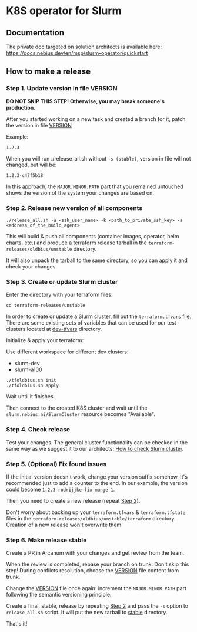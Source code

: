 # K8S operator for Slurm

## Documentation
The private doc targeted on solution architects is available here:  https://docs.nebius.dev/en/msp/slurm-operator/quickstart

## How to make a release

### Step 1. Update version in file VERSION

**DO NOT SKIP THIS STEP! Otherwise, you may break someone's production.**

After you started working on a new task and created a branch for it, patch the version in file [VERSION](./VERSION)

Example:
```
1.2.3
```

When you will run ./release_all.sh without `-s (stable)`, version in file will not changed, but will be:

```
1.2.3-c47f5b18
```

In this approach, the `MAJOR.MINOR.PATH` part that you remained untouched shows the version of the system your changes 
are based on.

### Step 2. Release new version of all components

```shell
./release_all.sh -u <ssh_user_name> -k <path_to_private_ssh_key> -a <address_of_the_build_agent>
```

This will build & push all components (container images, operator, helm charts, etc.) and produce a terraform release 
tarball in the `terraform-releases/oldbius/unstable` directory.

It will also unpack the tarball to the same directory, so you can apply it and check your changes.

### Step 3. Create or update Slurm cluster

Enter the directory with your terraform files:

```shell
cd terraform-releases/unstable
```

In order to create or update a Slurm cluster, fill out the `terraform.tfvars` file.
There are some existing sets of variables that can be used for our test clusters located at 
[dev-tfvars](terraform-releases/unstable/dev-tfvars) directory.

Initialize & apply your terraform:

Use different workspace for different dev clusters:
- slurm-dev
- slurm-a100

```shell
./tfoldbius.sh init
./tfoldbius.sh apply
```

Wait until it finishes.

Then connect to the created K8S cluster and wait until the `slurm.nebius.ai/SlurmCluster` resource becomes "Available".

### Step 4. Check release

Test your changes. The general cluster functionality can be checked in the same way as we suggest it to our architects:
[How to check Slurm cluster](https://docs.nebius.dev/en/msp/slurm-operator/quickstart#how-to-check-the-created-slurm-cluster).

### Step 5. (Optional) Fix found issues

If the initial version doesn't work, change your version suffix somehow. It's recommended just to add a counter to the 
end. In our example, the version could become `1.2.3-rodrijjke-fix-munge-1`. 

Then you need to create a new release (repeat [Step 2](#step-2-release-new-version-of-all-components)).

Don't worry about backing up your `terraform.tfvars` & `terraform.tfstate` files in the 
`terraform-releases/oldbius/unstable/terraform` directory. Creation of a new release won't overwrite them.

### Step 6. Make release stable

Create a PR in Arcanum with your changes and get review from the team.

When the review is completed, rebase your branch on trunk. Don't skip this step! During conflicts resolution, choose
the [VERSION](./VERSION) file content from trunk.

Change the [VERSION](./VERSION) file once again: increment the `MAJOR.MINOR.PATH` part following the semantic versioning
principle.

Create a final, stable, release by repeating [Step 2](#step-2-release-new-version-of-all-components) and pass the `-s`
option to `release_all.sh` script. It will put the new tarball to [stable](terraform-releases/stable) directory.

That's it!
